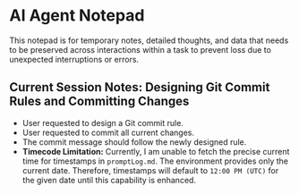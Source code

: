 # AI Agent Notepad

This notepad is for temporary notes, detailed thoughts, and data that needs to be preserved across interactions within a task to prevent loss due to unexpected interruptions or errors.

## Current Session Notes: Designing Git Commit Rules and Committing Changes

- User requested to design a Git commit rule.
- User requested to commit all current changes.
- The commit message should follow the newly designed rule.
- **Timecode Limitation:** Currently, I am unable to fetch the precise current time for timestamps in `promptLog.md`. The environment provides only the current date. Therefore, timestamps will default to `12:00 PM (UTC)` for the given date until this capability is enhanced.